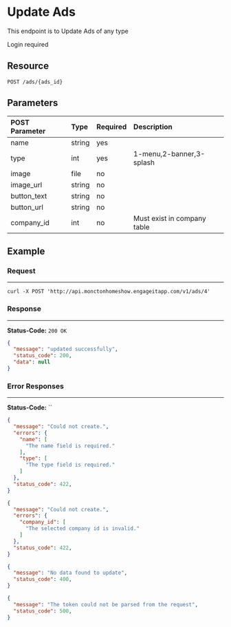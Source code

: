 # Update Ads

This endpoint is to Update Ads of any type

Login required

## Resource

```
POST /ads/{ads_id}
```

## Parameters

POST Parameter | Type | Required | Description
:------------ | :--- | :------- | :----------
name      | string  | yes      |
type      | int  | yes      | 1-menu,2-banner,3-splash
image      | file  | no      |
image_url      | string  | no      |
button_text      | string  | no      |
button_url      | string  | no      |
company_id      | int  | no      | Must exist in company table

## Example

### Request

--------------------------------------------------------------------------------

```curl
curl -X POST 'http://api.monctonhomeshow.engageitapp.com/v1/ads/4'
```

### Response

--------------------------------------------------------------------------------
**Status-Code:** `200 OK`

```json
{
  "message": "updated successfully",
  "status_code": 200,
  "data": null
}
```

### Error Responses

--------------------------------------------------------------------------------

**Status-Code:** ``
```json
{
  "message": "Could not create.",
  "errors": {
    "name": [
      "The name field is required."
    ],
    "type": [
      "The type field is required."
    ]
  },
  "status_code": 422,
}
```

```json
{
  "message": "Could not create.",
  "errors": {
    "company_id": [
      "The selected company id is invalid."
    ]
  },
  "status_code": 422,
}
```

```json
{
  "message": "No data found to update",
  "status_code": 400,
}
```

```json
{
  "message": "The token could not be parsed from the request",
  "status_code": 500,
}
```
